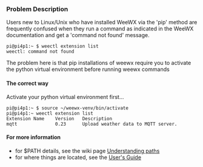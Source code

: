 ### Problem Description
Users new to Linux/Unix who have installed WeeWX via the 'pip' method are frequently confused when they run a command as indicated in the WeeWX documentation and get a 'command not found' message.

    pi@pi4p1:~ $ weectl extension list
    weectl: command not found

The problem here is that pip installations of weewx require you to activate the python virtual environment before running weewx commands

#### The correct way

Activate your python virtual environment first...

    pi@pi4p1:~ $ source ~/weewx-venv/bin/activate
    pi@pi4p1:~ weectl extension list
    Extension Name    Version   Description
    mqtt              0.23      Upload weather data to MQTT server.


#### For more information

* for $PATH details, see the wiki page [Understanding paths](Understanding-paths)
* for where things are located, see the [User's Guide](https://weewx.com/docs/usersguide.htm#Where_to_find_things)
